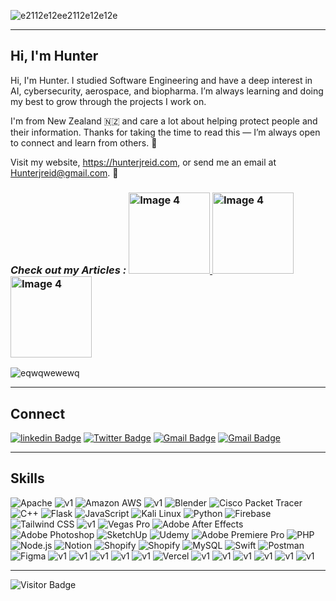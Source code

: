 
![e2112e12ee2112e12e12e](https://user-images.githubusercontent.com/62681404/231313733-e629ebf6-6317-4acd-92e9-341ec14868a3.png)

<hr>
<h2>Hi, I'm Hunter</h2>





Hi, I'm Hunter. I studied Software Engineering and have a deep interest in AI, cybersecurity, aerospace, and biopharma. I’m always learning and doing my best to grow through the projects I work on.  

I'm from New Zealand 🇳🇿 and care a lot about helping protect people and their information. Thanks for taking the time to read this — I’m always open to connect and learn from others. 🤝   

Visit my website, https://hunterjreid.com, or send me an email at Hunterjreid@gmail.com. 🚀

<h3><i>Check out my Articles :</i>
<a href="https://docs.google.com/document/d/e/2PACX-1vTYdP7Cgc4NayFY9OAwCAF2E1BD1NalbtlTc5I8t65szWtccUrVEvDlzFYuRj2fcIncCm7zKKqRUT-t/pub">
<img src="https://github.com/hunterjreid/Hunterjreid/assets/62681404/06c8d375-8162-4e3f-a576-0ff17df13268" alt="Image 4" width="130px">
</a>
<a href="https://docs.google.com/document/d/e/2PACX-1vQYInY_A40zERykmlSEhosAMTDrYb4hLgCWo6haSaK8Z7BcOfjGVP10wrwx7VTt1qQYPFCvBzL7Eqs6/pub">
<img src="https://github.com/hunterjreid/Hunterjreid/assets/62681404/7454cd3a-c4b2-4b13-8f38-736098ab955e" alt="Image 4" width="130px">
</a>
<a href="https://docs.google.com/document/d/e/2PACX-1vQYInY_A40zERykmlSEhosAMTDrYb4hLgCWo6haSaK8Z7BcOfjGVP10wrwx7VTt1qQYPFCvBzL7Eqs6/pub">
<img src="https://github.com/hunterjreid/Hunterjreid/assets/62681404/0cb6f6d6-8a7c-4912-9378-239961634f0e" alt="Image 4" width="130px">
</a></h3>


![eqwqwewewq](https://github.com/user-attachments/assets/68aaf6d9-8b4e-45c4-8f1b-13f90dd31bbe)


<hr>
<h2>Connect</h2>
<div id="badges">
  <a href="https://www.linkedin.com/in/hunterjreid">
    <img src="https://img.shields.io/static/v1?style=for-the-badge&message=LinkedIn&color=0A66C2&logo=LinkedIn&logoColor=FFFFFF&label=" alt="linkedin Badge"/></a>
  </a>
  <a href="https://twitter.com/hunterjreid">
    <img src="https://img.shields.io/static/v1?style=for-the-badge&message=Twitter&color=1DA1F2&logo=Twitter&logoColor=FFFFFF&label=" alt="Twitter Badge"/></a>
  </a>
  <a href="https://mail.google.com/mail/u/0/?fs=1&to=hunterjreid@gmail.com&tf=cm">
    <img src="https://img.shields.io/static/v1?style=for-the-badge&message=Gmail&color=EA4335&logo=Gmail&logoColor=FFFFFF&label=" alt="Gmail Badge"/></a>
    <a href="https://www.youtube.com/channel/UCgcva0g5iBWqKCR-nEFteVA">
    <img src="https://img.shields.io/static/v1?style=for-the-badge&message=YouTube&color=FF0000&logo=YouTube&logoColor=FFFFFF&label=" alt="Gmail Badge"/></a>
</div>  


<hr>

<h2>Skills</h2>

![Apache](https://img.shields.io/static/v1?style=for-the-badge&message=Apache&color=D22128&logo=Apache&logoColor=FFFFFF&label=)
![v1](https://github.com/hunterjreid/hunterjreid/assets/62681404/4033fb6e-67e2-404c-8472-ecb5a4ba5bf4)
![Amazon AWS](https://img.shields.io/static/v1?style=for-the-badge&message=Amazon+AWS&color=232F3E&logo=Amazon+AWS&logoColor=FFFFFF&label=)
![v1](https://github.com/hunterjreid/hunterjreid/assets/62681404/161e7e08-0701-4eac-977c-85aec0645f30)
![Blender](https://img.shields.io/static/v1?style=for-the-badge&message=Blender&color=F5792A&logo=Blender&logoColor=FFFFFF&label=)
![Cisco Packet Tracer](https://img.shields.io/static/v1?style=for-the-badge&message=Cisco+Packet+Tracer&color=1BA0D7&logo=Cisco&logoColor=FFFFFF&label=)
![C++](https://img.shields.io/static/v1?style=for-the-badge&message=C%2B%2B&color=00599C&logo=C%2B%2B&logoColor=FFFFFF&label=)
![Flask](https://img.shields.io/static/v1?style=for-the-badge&message=Flask&color=000000&logo=Flask&logoColor=FFFFFF&label=)
![JavaScript](https://img.shields.io/static/v1?style=for-the-badge&message=JavaScript&color=222222&logo=JavaScript&logoColor=F7DF1E&label=)
![Kali Linux](https://img.shields.io/static/v1?style=for-the-badge&message=Kali+Linux&color=557C94&logo=Kali+Linux&logoColor=FFFFFF&label=)
![Python](https://img.shields.io/static/v1?style=for-the-badge&message=Python&color=3776AB&logo=Python&logoColor=FFFFFF&label=)
![Firebase](https://img.shields.io/static/v1?style=for-the-badge&message=Firebase&color=222222&logo=Firebase&logoColor=FFCA28&label=)
![Tailwind CSS](https://img.shields.io/static/v1?style=for-the-badge&message=Tailwind+CSS&color=222222&logo=Tailwind+CSS&logoColor=06B6D4&label=)
![v1](https://github.com/hunterjreid/hunterjreid/assets/62681404/3bd165ac-c9ab-4243-b70a-4eabfb94f64f)
![Vegas Pro](https://img.shields.io/static/v1?style=for-the-badge&message=Vegas+Pro&color=304CB2&logo=Sony&logoColor=FFFFFF&label=)
![Adobe After Effects](https://img.shields.io/static/v1?style=for-the-badge&message=Adobe+After+Effects&color=9999FF&logo=Adobe+After+Effects&logoColor=FFFFFF&label=)
![Adobe Photoshop](https://img.shields.io/static/v1?style=for-the-badge&message=Adobe+Photoshop&color=31A8FF&logo=Adobe+Photoshop&logoColor=FFFFFF&label=)
![SketchUp](https://img.shields.io/static/v1?style=for-the-badge&message=SketchUp&color=005F9E&logo=SketchUp&logoColor=FFFFFF&label=)
![Udemy](https://img.shields.io/static/v1?style=for-the-badge&message=Udemy&color=A435F0&logo=Udemy&logoColor=FFFFFF&label=)
![Adobe Premiere Pro](https://img.shields.io/static/v1?style=for-the-badge&message=Adobe+Premiere+Pro&color=9999FF&logo=Adobe+Premiere+Pro&logoColor=FFFFFF&label=)
![PHP](https://img.shields.io/static/v1?style=for-the-badge&message=PHP&color=777BB4&logo=PHP&logoColor=FFFFFF&label=)
![Node.js](https://img.shields.io/static/v1?style=for-the-badge&message=Node.js&color=339933&logo=Node.js&logoColor=FFFFFF&label=)
![Notion](https://img.shields.io/static/v1?style=for-the-badge&message=Notion&color=000000&logo=Notion&logoColor=FFFFFF&label=)
![Shopify](https://img.shields.io/static/v1?style=for-the-badge&message=Shopify&color=222222&logo=Shopify&logoColor=7AB55C&label=)
![Shopify](https://img.shields.io/static/v1?style=for-the-badge&message=WordPress&color=21759b&logo=WordPress&logoColor=FFFFFF&label=)
![MySQL](https://img.shields.io/static/v1?style=for-the-badge&message=MySQL&color=4479A1&logo=MySQL&logoColor=FFFFFF&label=)
![Swift](https://img.shields.io/static/v1?style=for-the-badge&message=Swift&color=F05138&logo=Swift&logoColor=FFFFFF&label=)
![Postman](https://img.shields.io/static/v1?style=for-the-badge&message=Postman&color=FF6C37&logo=Postman&logoColor=FFFFFF&label=)
![Figma](https://img.shields.io/static/v1?style=for-the-badge&message=Figma&color=F24E1E&logo=Figma&logoColor=FFFFFF&label=)
![v1](https://github.com/hunterjreid/hunterjreid/assets/62681404/05f51656-2c8e-49c6-942b-9111f028cd06)
![v1](https://github.com/hunterjreid/hunterjreid/assets/62681404/a456c51d-5feb-4486-a611-f5cc74bb7ac3)
![v1](https://github.com/hunterjreid/hunterjreid/assets/62681404/33753bb0-b754-49ea-b59d-387867b4c80a)
![v1](https://github.com/hunterjreid/hunterjreid/assets/62681404/2f6c451a-71d6-4040-b959-e9444922fb4b)
![v1](https://github.com/hunterjreid/hunterjreid/assets/62681404/5d12b5ba-1f7f-4f47-b57c-33dcf13c22a1)
![Vercel](https://img.shields.io/static/v1?style=for-the-badge&message=Vercel&color=000000&logo=Vercel&logoColor=FFFFFF&label=)
![v1](https://github.com/hunterjreid/hunterjreid/assets/62681404/b29af9e2-b750-4618-886b-c3398edb8f80)
![v1](https://github.com/hunterjreid/hunterjreid/assets/62681404/2c87c31a-d586-4803-9de2-959caec25324)
![v1](https://github.com/hunterjreid/hunterjreid/assets/62681404/9449f277-4acf-4a04-b459-8752c2581a84)
![v1](https://github.com/hunterjreid/hunterjreid/assets/62681404/9b3e13a5-19ef-4684-bc07-ea2911e3cc2f)
![v1](https://github.com/hunterjreid/hunterjreid/assets/62681404/15ac29c3-2294-48b5-bba0-b6e4fe6e6b15)
![v1](https://github.com/hunterjreid/hunterjreid/assets/62681404/3bd165ac-c9ab-4243-b70a-4eabfb94f64f)

<hr>




![Visitor Badge](https://visitor-badge.laobi.icu/badge?page_id=hunterjreid)



